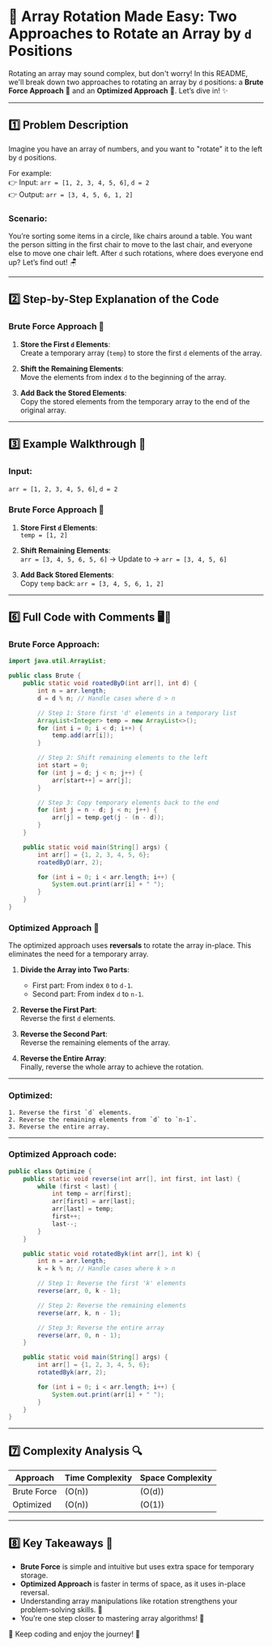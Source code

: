 # 🚀 Array Rotation Made Easy: Two Approaches to Rotate an Array by `d` Positions

Rotating an array may sound complex, but don't worry! In this README, we'll break down two approaches to rotating an array by `d` positions: a **Brute Force Approach** 🐢 and an **Optimized Approach** 🚀. Let’s dive in! ✨

---

## 1️⃣ **Problem Description**  
Imagine you have an array of numbers, and you want to "rotate" it to the left by `d` positions.  

For example:  
👉 Input: `arr = [1, 2, 3, 4, 5, 6]`, `d = 2`  
👉 Output: `arr = [3, 4, 5, 6, 1, 2]`

### Scenario:  
You’re sorting some items in a circle, like chairs around a table. You want the person sitting in the first chair to move to the last chair, and everyone else to move one chair left. After `d` such rotations, where does everyone end up? Let’s find out! 🪑  

---

## 2️⃣ **Step-by-Step Explanation of the Code**  

### **Brute Force Approach** 🐢  

1. **Store the First `d` Elements**:  
   Create a temporary array (`temp`) to store the first `d` elements of the array.  

2. **Shift the Remaining Elements**:  
   Move the elements from index `d` to the beginning of the array.  

3. **Add Back the Stored Elements**:  
   Copy the stored elements from the temporary array to the end of the original array.  

---
## 3️⃣ **Example Walkthrough** 🌟  

### Input:  
`arr = [1, 2, 3, 4, 5, 6]`, `d = 2`

### **Brute Force Approach** 🐢  

1. **Store First `d` Elements**:  
   `temp = [1, 2]`

2. **Shift Remaining Elements**:  
   `arr = [3, 4, 5, 6, 5, 6]` → Update to → `arr = [3, 4, 5, 6]`

3. **Add Back Stored Elements**:  
   Copy `temp` back: `arr = [3, 4, 5, 6, 1, 2]`

---
## 6️⃣ **Full Code with Comments** 🖥️💬  

### **Brute Force Approach**:
```java
import java.util.ArrayList;

public class Brute {
    public static void roatedByD(int arr[], int d) {
        int n = arr.length;
        d = d % n; // Handle cases where d > n

        // Step 1: Store first 'd' elements in a temporary list
        ArrayList<Integer> temp = new ArrayList<>();
        for (int i = 0; i < d; i++) {
            temp.add(arr[i]);
        }

        // Step 2: Shift remaining elements to the left
        int start = 0;
        for (int j = d; j < n; j++) {
            arr[start++] = arr[j];
        }

        // Step 3: Copy temporary elements back to the end
        for (int j = n - d; j < n; j++) {
            arr[j] = temp.get(j - (n - d));
        }
    }

    public static void main(String[] args) {
        int arr[] = {1, 2, 3, 4, 5, 6};
        roatedByD(arr, 2);

        for (int i = 0; i < arr.length; i++) {
            System.out.print(arr[i] + " ");
        }
    }
}
```
### **Optimized Approach** 🚀  

The optimized approach uses **reversals** to rotate the array in-place. This eliminates the need for a temporary array.  

1. **Divide the Array into Two Parts**:  
   - First part: From index `0` to `d-1`.  
   - Second part: From index `d` to `n-1`.  

2. **Reverse the First Part**:  
   Reverse the first `d` elements.  

3. **Reverse the Second Part**:  
   Reverse the remaining elements of the array.  

4. **Reverse the Entire Array**:  
   Finally, reverse the whole array to achieve the rotation.  

---
### Optimized:  
```text
1. Reverse the first `d` elements.
2. Reverse the remaining elements from `d` to `n-1`.
3. Reverse the entire array.
```

---
### **Optimized Approach code**:
```java
public class Optimize {
    public static void reverse(int arr[], int first, int last) {
        while (first < last) {
            int temp = arr[first];
            arr[first] = arr[last];
            arr[last] = temp;
            first++;
            last--;
        }
    }

    public static void rotatedByk(int arr[], int k) {
        int n = arr.length;
        k = k % n; // Handle cases where k > n

        // Step 1: Reverse the first 'k' elements
        reverse(arr, 0, k - 1);

        // Step 2: Reverse the remaining elements
        reverse(arr, k, n - 1);

        // Step 3: Reverse the entire array
        reverse(arr, 0, n - 1);
    }

    public static void main(String[] args) {
        int arr[] = {1, 2, 3, 4, 5, 6};
        rotatedByk(arr, 2);

        for (int i = 0; i < arr.length; i++) {
            System.out.print(arr[i] + " ");
        }
    }
}
```

---

## 7️⃣ **Complexity Analysis** 🔍  

| Approach        | Time Complexity | Space Complexity |
|-----------------|----------------|-----------------|
| Brute Force     | \(O(n)\)        | \(O(d)\)         |
| Optimized       | \(O(n)\)        | \(O(1)\)         |

---

## 8️⃣ **Key Takeaways** 🚀  

- **Brute Force** is simple and intuitive but uses extra space for temporary storage.  
- **Optimized Approach** is faster in terms of space, as it uses in-place reversal.  
- Understanding array manipulations like rotation strengthens your problem-solving skills. 💪  
- You’re one step closer to mastering array algorithms! 🌟  

🎉 Keep coding and enjoy the journey! 🚀